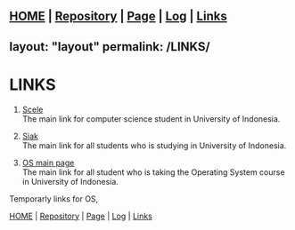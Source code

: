 [HOME](.) | [Repository](https://github.com/ezekielnicholas/os212) | [Page](https://ezekielnicholas.github.io/os212/) | [Log](https://github.com/ezekielnicholas/os212/blob/master/TXT/mylog.txt) | [Links](LINKS/)
---
layout: "layout"
permalink: /LINKS/
---

# LINKS

1. [Scele](https://scele.cs.ui.ac.id/)<br>
The main link for computer science student in University of Indonesia.

2. [Siak](https://academic.ui.ac.id/main/Welcome/)<br>
The main link for all students who is studying in University of Indonesia.

3. [OS main page](https://os.vlsm.org/)<br>
The main link for all student who is taking the Operating System course in University of Indonesia.

Temporarly links for OS,

[HOME](.) | [Repository](https://github.com/ezekielnicholas/os212) | [Page](https://ezekielnicholas.github.io/os212/) | [Log](https://github.com/ezekielnicholas/os212/blob/master/TXT/mylog.txt) | [Links](LINKS/)
